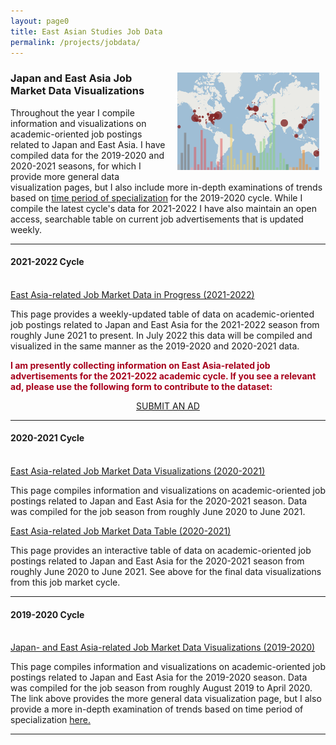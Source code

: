 ```yaml
---
layout: page0
title: East Asian Studies Job Data
permalink: /projects/jobdata/
---
```


<div style>
<img src="/images/Data20_map.png" style="float:right;max-width:45%;padding: 10px 10px 10px 15px;">
</div>
<h3>Japan and East Asia Job Market Data Visualizations</h3>
<p></p>
Throughout the year I compile information and visualizations on academic-oriented job postings related to Japan and East Asia. I have compiled data for the 2019-2020 and 2020-2021 seasons, for which I provide  more general data visualization pages, but I also include more in-depth examinations of trends based on <a href="/projects/PMjobs2020/">time period of specialization</a> for the 2019-2020 cycle. While I compile the latest cycle's data for 2021-2022 I have also maintain an open access, searchable table on current job advertisements that is updated weekly.
<hr>
<h4><b>2021-2022 Cycle</b></h4>
<br>
<a href="/projects/jobtable2022/">East Asia-related Job Market Data in Progress (2021-2022)</a>
<p></p>
This page provides a weekly-updated table of data on academic-oriented job postings related to Japan and East Asia for the 2021-2022 season from roughly June 2021 to present. In July 2022 this data will be compiled and visualized in the same manner as the 2019-2020 and 2020-2021 data.
<p></p>
<b><font color="#a6001b">I am presently collecting information on East Asia-related job advertisements for the 2021-2022 academic cycle. If you see a relevant ad, please use the following form to contribute to the dataset:</font></b>
<p></p>
<center><a href="https://forms.gle/iUc6LPyXveRixh8L6" class="btn btn-primary btn-lg outline" role="button" target="blank">SUBMIT AN AD</a></center>
<hr>
<h4><b>2020-2021 Cycle</b></h4>
<br>
<a href="/projects/jobs2021/">East Asia-related Job Market Data Visualizations (2020-2021)</a>
<p></p>
This page compiles information and visualizations on academic-oriented job postings related to Japan and East Asia for the 2020-2021 season. Data was compiled for the job season from roughly June 2020 to June 2021.
<p></p>
<a href="/projects/jobtable2021/">East Asia-related Job Market Data Table (2020-2021)</a>
<p></p>
This page provides an interactive table of data on academic-oriented job postings related to Japan and East Asia for the 2020-2021 season from roughly June 2020 to June 2021. See above for the final data visualizations from this job market cycle.
<hr>
<h4><b>2019-2020 Cycle</b></h4>
<br>
<a href="/projects/jobs2020/">Japan- and East Asia-related Job Market Data Visualizations (2019-2020)</a>
<p></p>
This page compiles information and visualizations on academic-oriented job postings related to Japan and East Asia for the 2019-2020 season. Data was compiled for the job season from roughly August 2019 to April 2020. The link above provides the more general data visualization page, but I also provide a more in-depth examination of trends based on time period of specialization <a href="/projects/PMjobs2020/">here.</a>
<br>
<hr>
<p></p>
